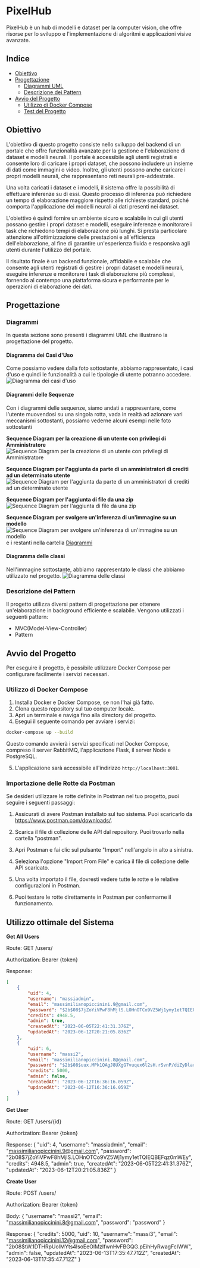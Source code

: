 # PixelHub
PixelHub è un hub di modelli e dataset per la computer vision, che offre risorse per lo sviluppo e l'implementazione di algoritmi e applicazioni visive avanzate.

## Indice
- [Obiettivo](#obiettivo)
- [Progettazione](#progettazione)
  - [Diagrammi UML](#diagrammi-uml)
  - [Descrizione dei Pattern](#descrizione-dei-pattern)
- [Avvio del Progetto](#avvio-del-progetto)
  - [Utilizzo di Docker Compose](#utilizzo-di-docker-compose)
  - [Test del Progetto](#test-del-progetto)

## Obiettivo
L'obiettivo di questo progetto consiste nello sviluppo del backend di un portale che offre funzionalità avanzate per la gestione e l'elaborazione di dataset e modelli neurali. Il portale è accessibile agli utenti registrati e consente loro di caricare i propri dataset, che possono includere un insieme di dati come immagini o video. Inoltre, gli utenti possono anche caricare i propri modelli neurali, che rappresentano reti neurali pre-addestrate.

Una volta caricati i dataset e i modelli, il sistema offre la possibilità di effettuare inferenze su di essi. Questo processo di inferenza può richiedere un tempo di elaborazione maggiore rispetto alle richieste standard, poiché comporta l'applicazione dei modelli neurali ai dati presenti nei dataset.

L'obiettivo è quindi fornire un ambiente sicuro e scalabile in cui gli utenti possano gestire i propri dataset e modelli, eseguire inferenze e monitorare i task che richiedono tempi di elaborazione più lunghi. Si presta particolare attenzione all'ottimizzazione delle prestazioni e all'efficienza dell'elaborazione, al fine di garantire un'esperienza fluida e responsiva agli utenti durante l'utilizzo del portale.

Il risultato finale è un backend funzionale, affidabile e scalabile che consente agli utenti registrati di gestire i propri dataset e modelli neurali, eseguire inferenze e monitorare i task di elaborazione più complessi, fornendo al contempo una piattaforma sicura e performante per le operazioni di elaborazione dei dati.

## Progettazione
### Diagrammi
In questa sezione sono presenti i diagrammi UML che illustrano la progettazione del progetto.

#### Diagramma dei Casi d'Uso
Come possiamo vedere dalla foto sottostante, abbiamo rappresentato, i casi d'uso e quindi le funzionalità a cui le tipologie di utente potranno accedere. ![Diagramma dei casi d'uso](./images/UseCase/UseCase.png)

#### Diagrammi delle Sequenze
Con i diagrammi delle sequenze, siamo andati a rappresentare, come l'utente muovendosi su una singola rotta, vada in realtà ad azionare vari meccanismi sottostanti, possiamo vederne alcuni esempi nelle foto sottostanti


**Sequence Diagram per la creazione di un utente con privilegi di Amministratore**
![Sequence Diagram per la creazione di un utente con privilegi di Amministratore](./images/Sequence/CreateUserAdmin.png)


**Sequence Diagram per l'aggiunta da parte di un amministratori di crediti ad un determinato utente**
![Sequence Diagram per l'aggiunta da parte di un amministratori di crediti ad un determinato utente](./images/Sequence/AddCredits.png)


**Sequence Diagram per l'aggiunta di file da una zip**
![Sequence Diagram per l'aggiunta di file da una zip](./images/Sequence/UploadImageFromZip.png)


**Sequence Diagram per svolgere un'inferenza di un'immagine su un modello**
![Sequence Diagram per svolgere un'inferenza di un'immagine su un modello](./images/Sequence/InferenceModel.png)
e i restanti nella cartella [Diagrammi](./images/Sequence)

#### Diagramma delle classi
Nell'immagine sottostante, abbiamo rappresentato le classi che abbiamo utilizzato nel progetto.
![Diagramma delle classi](./images/Class/Class.png)

### Descrizione dei Pattern
Il progetto utilizza diversi pattern di progettazione per ottenere un'elaborazione in background efficiente e scalabile. Vengono utilizzati i seguenti pattern:
- MVC(Model-View-Controller) 
- Pattern 

## Avvio del Progetto
Per eseguire il progetto, è possibile utilizzare Docker Compose per configurare facilmente i servizi necessari.

### Utilizzo di Docker Compose
1. Installa Docker e Docker Compose, se non l'hai già fatto.
2. Clona questo repository sul tuo computer locale.
3. Apri un terminale e naviga fino alla directory del progetto.
4. Esegui il seguente comando per avviare i servizi:

```bash
docker-compose up --build
```

Questo comando avvierà i servizi specificati nel Docker Compose, compreso il server RabbitMQ, l'applicazione Flask, il server Node e PostgreSQL.

5. L'applicazione sarà accessibile all'indirizzo `http://localhost:3001`.

### Importazione delle Rotte da Postman

Se desideri utilizzare le rotte definite in Postman nel tuo progetto, puoi seguire i seguenti passaggi:

1. Assicurati di avere Postman installato sul tuo sistema. Puoi scaricarlo da https://www.postman.com/downloads/.

2. Scarica il file di collezione delle API dal repository. Puoi trovarlo nella cartella "postman".

3. Apri Postman e fai clic sul pulsante "Import" nell'angolo in alto a sinistra.

4. Seleziona l'opzione "Import From File" e carica il file di collezione delle API scaricato.

5. Una volta importato il file, dovresti vedere tutte le rotte e le relative configurazioni in Postman.

6. Puoi testare le rotte direttamente in Postman per confermarne il funzionamento.

## Utilizzo ottimale del Sistema

**Get All Users**

Route: GET /users/

Authorization: Bearer {token}

Response: 
```json
[
    {
        "uid": 4,
        "username": "massiadmin",
        "email": "massimilianopiccinini.9@gmail.com",
        "password": "$2b$08$7jZoYiVPwF8hMjlS.LOHnOTCo9VZ5Wj1ymy1etTQIEQBEFqz0mWEy",
        "credits": 4948.5,
        "admin": true,
        "createdAt": "2023-06-05T22:41:31.376Z",
        "updatedAt": "2023-06-12T20:21:05.836Z"
    },
    {
        "uid": 6,
        "username": "massi2",
        "email": "massimilianopiccinini.8@gmail.com",
        "password": "$2b$08$uux.MPk1QAgJ8UXgG7vuqex6l2sH.rSvnP/diZyDlarMt9.M0vtrK",
        "credits": 5000,
        "admin": false,
        "createdAt": "2023-06-12T16:36:16.059Z",
        "updatedAt": "2023-06-12T16:36:16.059Z"
    }
]
```

**Get User**

Route: GET /users/{id}

Authorization: Bearer {token}


Response: {
    "uid": 4,
    "username": "massiadmin",
    "email": "massimilianopiccinini.9@gmail.com",
    "password": "$2b$08$7jZoYiVPwF8hMjlS.LOHnOTCo9VZ5Wj1ymy1etTQIEQBEFqz0mWEy",
    "credits": 4948.5,
    "admin": true,
    "createdAt": "2023-06-05T22:41:31.376Z",
    "updatedAt": "2023-06-12T20:21:05.836Z"
}

**Create User**

Route: POST /users/

Authorization: Bearer {token}

Body: {
    "username": "massi2",
    "email": "massimilianopiccinini.8@gmail.com",
    "password": "password"
}

Response: {
    "credits": 5000,
    "uid": 10,
    "username": "massi3",
    "email": "massimilianopiccinini.12@gmail.com",
    "password": "$2b$08$tW.1DTHRpUoIMYts4lsoEeOlMzIfwnHvFBGQG.pEihHyRwagFcIWW",
    "admin": false,
    "updatedAt": "2023-06-13T17:35:47.712Z",
    "createdAt": "2023-06-13T17:35:47.712Z"
}